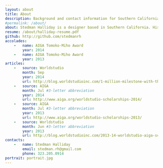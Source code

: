```yaml
---
layout: about
title: About
description: Background and contact information for Southern California based graphic and multimedia designer Stedman Halliday
#permalink: /about/
about: Stedman Halliday is a designer based in Southern California. His [projects](/) and work involve creative direction, design, and development across multiple media, with a focus on identity systems and web media. He enjoys working in both team and freelance settings to create thoughtful work that charts a diverse set of interests and social missions (from culture, to education, to clean energy). Stedman is currently finishing a Bachelor of Fine Arts in Graphic Design and a minor in Digital Arts at [California Institute of the Arts](http://calarts.edu){:target="_blank"} and working with an amazingly talented team at [Kadenze](http://kadenze.com){:target="_blank"}.
resume: /about/halliday-resume.pdf
github: http://github.com/stedmanrh
accolades:
    -   name: AIGA Tomoko-Miho Award
        year: 2014
    -   name: AIGA Tomoko-Miho Award
        year: 2013
articles:
    -   source: Worldstudio
        month: Sep
        year: 2014
        url: http://blog.worldstudioinc.com/1-million-milestone-with-the-2014-15-worldstudio-aiga-scholarship-winners/
    -   source: AIGA
        month: Jul #3-letter abbreviation
        year: 2014
        url: http://www.aiga.org/worldstudio-scholarships-2014/
    -   source: AIGA
        month: Jul #3-letter abbreviation
        year: 2013
        url: http://www.aiga.org/worldstudio-scholarships-2013/
    -   source: Worldstudio
        month: Jun #3-letter abbreviation
        year: 2013
        url: http://blog.worldstudioinc.com/2013-14-worldstudio-aiga-scholarship-winners/#more-2247
contacts:
    -   name: Stedman Halliday
        email: stedman.rh@gmail.com
        phone: 323.205.0914
portrait: portrait.jpg
---
```

